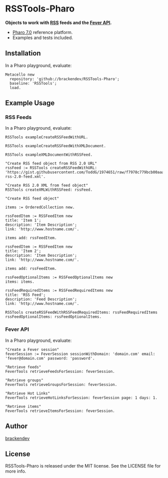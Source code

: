 RSSTools-Pharo
==============

**Objects to work with [RSS](https://en.wikipedia.org/wiki/RSS) feeds and the [Fever API](https://feedafever.com/api).**

* [Pharo 7.0](http://pharo.org/) reference platform.
* Examples and tests included.

## Installation

In a Pharo playground, evaluate:

```smalltalk
Metacello new 
  repository: 'github://brackendev/RSSTools-Pharo';
  baseline: 'RSSTools';
  load.
```

## Example Usage

### RSS Feeds

In a Pharo playground, evaluate:

```smalltalk
RSSTools exampleCreateRSSFeedWithURL.
```

```smalltalk
RSSTools exampleCreateRSSFeedWithXMLDocument.
```

```smalltalk
RSSTools exampleXMLDocumentWithRSSFeed.
```

```smalltalk
"Create RSS feed object from RSS 2.0 URL"
rssFeed := RSSTools createRSSFeedWithURL: 'https://gist.githubusercontent.com/ToddG/1974651/raw/f7978c779bcb00aaa5a6551936e2387590cb303f/sample-rss-2.0-feed.xml'.

"Create RSS 2.0 XML from feed object"
RSSTools createXMLWithRSSFeed: rssFeed.
```

```smalltalk
"Create RSS feed object"

items := OrderedCollection new.

rssFeedItem := RSSFeedItem new 
title: 'Item 1';
description: 'Item Description';
link: 'http://www.hostname.com/'.

items add: rssFeedItem.

rssFeedItem := RSSFeedItem new 
title: 'Item 2';
description: 'Item Description';
link: 'http://www.hostname.com/'.

items add: rssFeedItem.

rssFeedOptionalItems := RSSFeedOptionalItems new 
items: items.

rssFeedRequiredItems := RSSFeedRequiredItems new 
title: 'RSS Feed';
description: 'Feed Description';
link: 'http://www.hostname.com/'.

RSSTools createRSSFeedWithRSSFeedRequiredItems: rssFeedRequiredItems rssFeedOptionalItems: rssFeedOptionalItems.
```

### Fever API

In a Pharo playground, evaluate:

```smalltalk
"Create a Fever session"
feverSession := FeverSession sessionWithDomain: 'domain.com' email: 'fever@domain.com' password: 'password'.

"Retrieve feeds"
FeverTools retrieveFeedsForSession: feverSession.

"Retrieve groups"
FeverTools retrieveGroupsForSession: feverSession.

"Retrieve Hot Links"
FeverTools retrieveHotLinksForSession: feverSession page: 1 days: 1.

"Retrieve items"
FeverTools retrieveItemsForSession: feverSession.

```

## Author

[brackendev](https://www.github.com/brackendev)

## License

RSSTools-Pharo is released under the MIT license. See the LICENSE file for more info.
